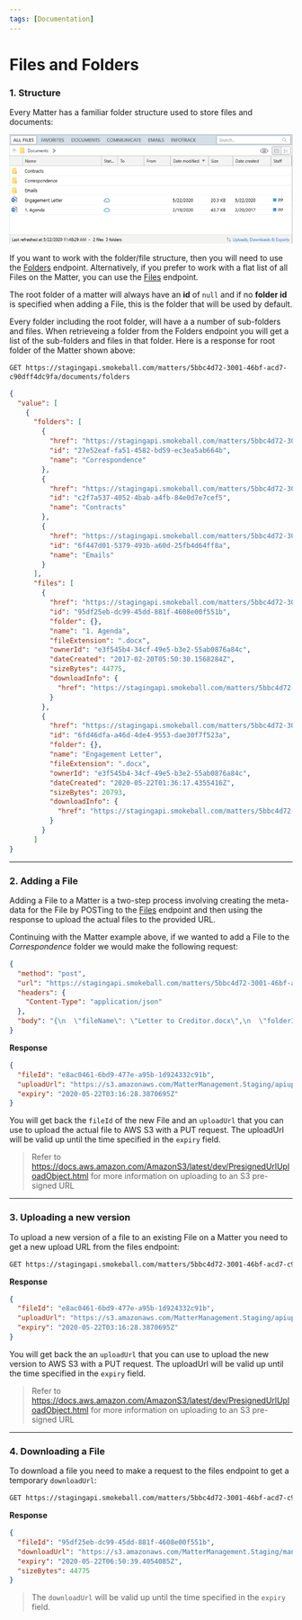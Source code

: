 ```yaml
---
tags: [Documentation]
---
```


# Files and Folders

### 1. Structure

Every Matter has a familiar folder structure used to store files and documents:

![Folders and Files](/assets/images/filesandfolders2.png)

If you want to work with the folder/file structure, then you will need to use the [Folders](../../reference/swagger.json/paths/~1matters~1{matterId}~1documents~1folders/get) endpoint.
Alternatively, if you prefer to work with a flat list of all Files on the Matter, you can use the [Files](../../reference/swagger.json/paths/~1matters~1{matterId}~1documents~1files/get) endpoint.

The root folder of a matter will always have an **id** of `null` and if no **folder id** is specified when adding a File, this is the folder that will be used by default.

Every folder including the root folder, will have a a number of sub-folders and files. When retrieveing a folder from the Folders endpoint you will get a list of the sub-folders and files in that folder. Here is a response for root folder of the Matter shown above:

```http
GET https://stagingapi.smokeball.com/matters/5bbc4d72-3001-46bf-acd7-c90dff4dc9fa/documents/folders
```

```json
{
  "value": [
    {
      "folders": [
        {
          "href": "https://stagingapi.smokeball.com/matters/5bbc4d72-3001-46bf-acd7-c90dff4dc9fa/documents/folders/27e52eaf-fa51-4582-bd59-ec3ea5ab664b",
          "id": "27e52eaf-fa51-4582-bd59-ec3ea5ab664b",
          "name": "Correspondence"
        },
        {
          "href": "https://stagingapi.smokeball.com/matters/5bbc4d72-3001-46bf-acd7-c90dff4dc9fa/documents/folders/c2f7a537-4052-4bab-a4fb-84e0d7e7cef5",
          "id": "c2f7a537-4052-4bab-a4fb-84e0d7e7cef5",
          "name": "Contracts"
        },
        {
          "href": "https://stagingapi.smokeball.com/matters/5bbc4d72-3001-46bf-acd7-c90dff4dc9fa/documents/folders/6f447d01-5379-493b-a60d-25fb4d64ff8a",
          "id": "6f447d01-5379-493b-a60d-25fb4d64ff8a",
          "name": "Emails"
        }
      ],
      "files": [
        {
          "href": "https://stagingapi.smokeball.com/matters/5bbc4d72-3001-46bf-acd7-c90dff4dc9fa/documents/files/95df25eb-dc99-45dd-881f-4608e00f551b",
          "id": "95df25eb-dc99-45dd-881f-4608e00f551b",
          "folder": {},
          "name": "1. Agenda",
          "fileExtension": ".docx",
          "ownerId": "e3f545b4-34cf-49e5-b3e2-55ab0876a84c",
          "dateCreated": "2017-02-20T05:50:30.1568284Z",
          "sizeBytes": 44775,
          "downloadInfo": {
            "href": "https://stagingapi.smokeball.com/matters/5bbc4d72-3001-46bf-acd7-c90dff4dc9fa/documents/files/95df25eb-dc99-45dd-881f-4608e00f551b/download"
          }
        },
        {
          "href": "https://stagingapi.smokeball.com/matters/5bbc4d72-3001-46bf-acd7-c90dff4dc9fa/documents/files/6fd46dfa-a46d-4de4-9553-dae30f7f523a",
          "id": "6fd46dfa-a46d-4de4-9553-dae30f7f523a",
          "folder": {},
          "name": "Engagement Letter",
          "fileExtension": ".docx",
          "ownerId": "e3f545b4-34cf-49e5-b3e2-55ab0876a84c",
          "dateCreated": "2020-05-22T01:36:17.4355416Z",
          "sizeBytes": 20793,
          "downloadInfo": {
            "href": "https://stagingapi.smokeball.com/matters/5bbc4d72-3001-46bf-acd7-c90dff4dc9fa/documents/files/6fd46dfa-a46d-4de4-9553-dae30f7f523a/download"
          }
        }
      ]
}
```

---

### 2. Adding a File

Adding a File to a Matter is a two-step process involving creating the meta-data for the File by POSTing to the [Files](../../reference/swagger.json/paths/~1matters~1{matterId}~1documents~1files/post) endpoint and then using the response to upload the actual files to the provided URL.

Continuing with the Matter example above, if we wanted to add a File to the _Correspondence_ folder we would make the following request:

```json http
{
  "method": "post",
  "url": "https://stagingapi.smokeball.com/matters/5bbc4d72-3001-46bf-acd7-c90dff4dc9fa/documents/files",
  "headers": {
    "Content-Type": "application/json"
  },
  "body": "{\n  \"fileName\": \"Letter to Creditor.docx\",\n  \"folderId\": \"27e52eaf-fa51-4582-bd59-ec3ea5ab664b\",\n  //\"dateCreated\": if not specified, the current datetime will be used\n}"
}
```

**Response**
``` json
{
  "fileId": "e8ac0461-6bd9-477e-a95b-1d924332c91b",
  "uploadUrl": "https://s3.amazonaws.com/MatterManagement.Staging/apiuploads/ODUyOGQwNjMtMjY2My00MWMwLTk0ZjQtN2JhMzNlYTRhNmQ0fGUzZjU0NWI0LTM0Y2YtNDllNS1iM2UyLTU1YWIwODc2YTg0Y3w1YmJjNGQ3Mi0zMDAxLTQ2YmYtYWNkNy1jOTBkZmY0ZGM5ZmF8MjdlNTJlYWYtZmE1MS00NTgyLWJkNTktZWMzZWE1YWI2NjRifGU4YWMwNDYxLTZiZDktNDc3ZS1hOTViLTFkOTI0MzMyYzkxYnxMZXR0ZXIgdG8gQ3JlZGl0b3IuZG9jeHw%3D?AWSAccessKeyId=ASIA364TCXVMR4RXEVO5&Expires=1590117388&x-amz-security-token=IQoJb3JpZ2luX2VjEOL%2F%2F%2F%2F%2F%2F%2F%2F%2F%2FwEaCXVzLWVhc3QtMSJHMEUCIFTtWItZ%2Bdjveha7XuP4a05FCTqJmEs0G4VawxdRSaQ1AiEAvi%2FCGd0kyF%2FdDugSrNbl1sMPWSOIgtD%2B4jEAHP3BPnAq3wEIOxAAGgw4MjIyNTc4MjcxNjEiDDEkwjUUF2iV7yoZVCq8AeptjefBs2u6Wn2hFiAdoPw%2F9rGsXkXGfsbyPCDKeJP2yBzpNLGsPiKZkrvrJNNY5t8eViRNqSw69qt2qH4I50Q3O5iwg8kYguCZmFRJ6Gu4g89Og5kdX5FfISdzzoz4zRyVqHUg8j1RkXvaw6o6hpBGjwyLZL24dKqtRvgylLY4faQixoZ2hWYRkT87cuxwj2BOTTt6SNpKze0Atqh6QOV2LokwpIiQo1%2Bd5Ua0nC0Xl39P4pej17W43bDmMOzUnPYFOuABSZPF2G1tnIhP%2BuLtK9HvMobUUPk5cFLcKN5QxIW2hjwlwTZF3IPsvUOVq0AO0UnJd%2By4NdfwCcpm2fUulDFl8y5wKh3%2B0BifQDfsclANHL4Bb6na0Qpp8076HWiN6kbj7HRFNW4mTtsga%2BhK4kYHwAVhS6JR9bm46bz%2FsylzvuhLnIR1eG%2BUpZLJos6LJONIn9MNK78CXY6HJxaDLaewoQ3tAhU8CF%2F6mT3Oel2ZXeY40wm3xh2aqZS%2F9nze94RpJr%2Bf2U%2FHPH8tkB8tsAjflFIA4rGX%2B0BEfqJEWWalQVo%3D&Signature=sQ%2BUezLoeweLtLhyCDK%2Fy1a6naY%3D",
  "expiry": "2020-05-22T03:16:28.3870695Z"
}
```

You will get back the `fileId` of the new File and an `uploadUrl` that you can use to upload the actual file to AWS S3 with a PUT request. The uploadUrl will be valid up until the time specified in the `expiry` field.

>Refer to <https://docs.aws.amazon.com/AmazonS3/latest/dev/PresignedUrlUploadObject.html> for more information on uploading to an S3 pre-signed URL

---

### 3. Uploading a new version

To upload a new version of a file to an existing File on a Matter you need to get a new upload URL from the files endpoint:

``` html
GET https://stagingapi.smokeball.com/matters/5bbc4d72-3001-46bf-acd7-c90dff4dc9fa/documents/files/e8ac0461-6bd9-477e-a95b-1d924332c91b/upload
```

**Response**
``` json
{
  "fileId": "e8ac0461-6bd9-477e-a95b-1d924332c91b",
  "uploadUrl": "https://s3.amazonaws.com/MatterManagement.Staging/apiuploads/ODUyOGQwNjMtMjY2My00MWMwLTk0ZjQtN2JhMzNlYTRhNmQ0fGUzZjU0NWI0LTM0Y2YtNDllNS1iM2UyLTU1YWIwODc2YTg0Y3w1YmJjNGQ3Mi0zMDAxLTQ2YmYtYWNkNy1jOTBkZmY0ZGM5ZmF8MjdlNTJlYWYtZmE1MS00NTgyLWJkNTktZWMzZWE1YWI2NjRifGU4YWMwNDYxLTZiZDktNDc3ZS1hOTViLTFkOTI0MzMyYzkxYnxMZXR0ZXIgdG8gQ3JlZGl0b3IuZG9jeHw%3D?AWSAccessKeyId=ASIA364TCXVMR4RXEVO5&Expires=1590117388&x-amz-security-token=IQoJb3JpZ2luX2VjEOL%2F%2F%2F%2F%2F%2F%2F%2F%2F%2FwEaCXVzLWVhc3QtMSJHMEUCIFTtWItZ%2Bdjveha7XuP4a05FCTqJmEs0G4VawxdRSaQ1AiEAvi%2FCGd0kyF%2FdDugSrNbl1sMPWSOIgtD%2B4jEAHP3BPnAq3wEIOxAAGgw4MjIyNTc4MjcxNjEiDDEkwjUUF2iV7yoZVCq8AeptjefBs2u6Wn2hFiAdoPw%2F9rGsXkXGfsbyPCDKeJP2yBzpNLGsPiKZkrvrJNNY5t8eViRNqSw69qt2qH4I50Q3O5iwg8kYguCZmFRJ6Gu4g89Og5kdX5FfISdzzoz4zRyVqHUg8j1RkXvaw6o6hpBGjwyLZL24dKqtRvgylLY4faQixoZ2hWYRkT87cuxwj2BOTTt6SNpKze0Atqh6QOV2LokwpIiQo1%2Bd5Ua0nC0Xl39P4pej17W43bDmMOzUnPYFOuABSZPF2G1tnIhP%2BuLtK9HvMobUUPk5cFLcKN5QxIW2hjwlwTZF3IPsvUOVq0AO0UnJd%2By4NdfwCcpm2fUulDFl8y5wKh3%2B0BifQDfsclANHL4Bb6na0Qpp8076HWiN6kbj7HRFNW4mTtsga%2BhK4kYHwAVhS6JR9bm46bz%2FsylzvuhLnIR1eG%2BUpZLJos6LJONIn9MNK78CXY6HJxaDLaewoQ3tAhU8CF%2F6mT3Oel2ZXeY40wm3xh2aqZS%2F9nze94RpJr%2Bf2U%2FHPH8tkB8tsAjflFIA4rGX%2B0BEfqJEWWalQVo%3D&Signature=sQ%2BUezLoeweLtLhyCDK%2Fy1a6naY%3D",
  "expiry": "2020-05-22T03:16:28.3870695Z"
}
```

You will get back the an `uploadUrl` that you can use to upload the new version to AWS S3 with a PUT request. The uploadUrl will be valid up until the time specified in the `expiry` field.

>Refer to <https://docs.aws.amazon.com/AmazonS3/latest/dev/PresignedUrlUploadObject.html> for more information on uploading to an S3 pre-signed URL

---

### 4. Downloading a File

To download a file you need to make a request to the files endpoint to get a temporary `downloadUrl`:

``` html
GET https://stagingapi.smokeball.com/matters/5bbc4d72-3001-46bf-acd7-c90dff4dc9fa/documents/files/95df25eb-dc99-45dd-881f-4608e00f551b/download
```

**Response**
``` json
{
  "fileId": "95df25eb-dc99-45dd-881f-4608e00f551b",
  "downloadUrl": "https://s3.amazonaws.com/MatterManagement.Staging/managefiles3/8528d063-2663-41c0-94f4-7ba33ea4a6d4/AC8/AC83F922D6C7912EF74A9CA025C14526?AWSAccessKeyId=ASIA364TCXVM7BWHXPON&Expires=1590130239&response-content-disposition=attachment%3B%20filename%3D%221.%20Agenda.docx%22&x-amz-security-token=IQoJb3JpZ2luX2VjEOb%2F%2F%2F%2F%2F%2F%2F%2F%2F%2FwEaCXVzLWVhc3QtMSJIMEYCIQCRB6GR88g1BrLlsEkCBB6Dp2VwKkWZ7mqzRZ9mQj5%2FgwIhAK%2BP28pVL4rmsvILpGq%2BM9oLwIS8Xvuy2DfbwKkZ6EXbKt8BCD8QABoMODIyMjU3ODI3MTYxIgzsM8IXTaCCGbfc90MqvAFI7iuN%2F9EVCgBTR0x4mMDoBH0beid591RJ0zsrpAGBwJ4QTYHLYzwMWRGPgAu39oDK0bUyrX5WIb6iq8G5XrBB5K0IkgEuGMSX7U0Yf8xu8QjdtusV6YbbS4hQ3L5NrDpcbZMJ12cpF3hn65hXIBSwzRMhYN4iSumxDUiGmTDNwpH83fXmvLBoPkzxUHEYlBJzLR7VqxA1G0AGQGdLNwLf29Riry84%2BpsSANNuiYh1eQSf95Rsnqc%2BiU62ZDDQyZ32BTrfAcJpfDz6Y%2Ft3GPK0sEXQHZT6%2BbnvqZC8IJFbJdkkCNQBRF5YAaE6b3NKAilCeq2gb81BQW3fEYjud9wYmRcKIpTcMAAI90JLYAkPcgNO0wTouslW5yuiqnKG%2FZZ8dCDNm%2FocBzwGRR7%2B%2Fro9sTBrT1L1%2FM%2B1eeZNiFKa45aovAZ1AnkcigFej9oIZKmkOPuEFSuP8tUFQ5IblTKxsNoipRe1LbknxF008t5x8Yb%2Bskn7jBRO6OlYzgsddaOPDD0giMjh4KwuVDAI4PQCSx1CMmq2xT9wtlG2BNHD5eT%2FKpc%3D&Signature=e0pmX3UMd%2FrZN%2FJrLswk2y7NG40%3D",
  "expiry": "2020-05-22T06:50:39.4054085Z",
  "sizeBytes": 44775
}
```

>The `downloadUrl` will be valid up until the time specified in the `expiry` field.
